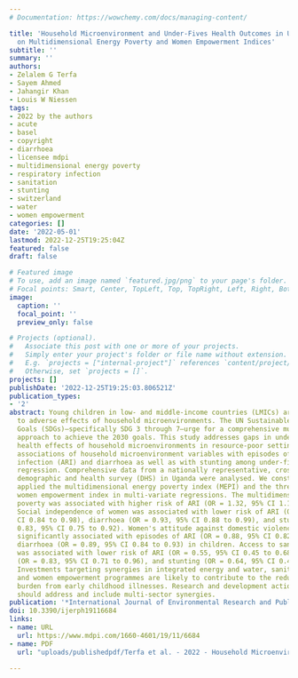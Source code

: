 ```yaml
---
# Documentation: https://wowchemy.com/docs/managing-content/

title: 'Household Microenvironment and Under-Fives Health Outcomes in Uganda: Focusing
  on Multidimensional Energy Poverty and Women Empowerment Indices'
subtitle: ''
summary: ''
authors:
- Zelalem G Terfa
- Sayem Ahmed
- Jahangir Khan
- Louis W Niessen
tags:
- 2022 by the authors
- acute
- basel
- copyright
- diarrhoea
- licensee mdpi
- multidimensional energy poverty
- respiratory infection
- sanitation
- stunting
- switzerland
- water
- women empowerment
categories: []
date: '2022-05-01'
lastmod: 2022-12-25T19:25:04Z
featured: false
draft: false

# Featured image
# To use, add an image named `featured.jpg/png` to your page's folder.
# Focal points: Smart, Center, TopLeft, Top, TopRight, Left, Right, BottomLeft, Bottom, BottomRight.
image:
  caption: ''
  focal_point: ''
  preview_only: false

# Projects (optional).
#   Associate this post with one or more of your projects.
#   Simply enter your project's folder or file name without extension.
#   E.g. `projects = ["internal-project"]` references `content/project/deep-learning/index.md`.
#   Otherwise, set `projects = []`.
projects: []
publishDate: '2022-12-25T19:25:03.806521Z'
publication_types:
- '2'
abstract: Young children in low- and middle-income countries (LMICs) are vulnerable
  to adverse effects of household microenvironments. The UN Sustainable Development
  Goals (SDGs)—specifically SDG 3 through 7—urge for a comprehensive multi-sector
  approach to achieve the 2030 goals. This study addresses gaps in understanding the
  health effects of household microenvironments in resource-poor settings. It studies
  associations of household microenvironment variables with episodes of acute respiratory
  infection (ARI) and diarrhoea as well as with stunting among under-fives using logistic
  regression. Comprehensive data from a nationally representative, cross-sectional
  demographic and health survey (DHS) in Uganda were analysed. We constructed and
  applied the multidimensional energy poverty index (MEPI) and the three-dimensional
  women empowerment index in multi-variate regressions. The multidimensional energy
  poverty was associated with higher risk of ARI (OR = 1.32, 95% CI 1.10 to 1.58).
  Social independence of women was associated with lower risk of ARI (OR= 0.91, 95%
  CI 0.84 to 0.98), diarrhoea (OR = 0.93, 95% CI 0.88 to 0.99), and stunting (OR =
  0.83, 95% CI 0.75 to 0.92). Women's attitude against domestic violence was also
  significantly associated with episodes of ARI (OR = 0.88, 95% CI 0.82 to 0.93) and
  diarrhoea (OR = 0.89, 95% CI 0.84 to 0.93) in children. Access to sanitation facilities
  was associated with lower risk of ARI (OR = 0.55, 95% CI 0.45 to 0.68), diarrhoea
  (OR = 0.83, 95% CI 0.71 to 0.96), and stunting (OR = 0.64, 95% CI 0.49 to 0.86).
  Investments targeting synergies in integrated energy and water, sanitation and hygiene,
  and women empowerment programmes are likely to contribute to the reduction of the
  burden from early childhood illnesses. Research and development actions in LMICs
  should address and include multi-sector synergies.
publication: '*International Journal of Environmental Research and Public Health*'
doi: 10.3390/ijerph19116684
links:
- name: URL
  url: https://www.mdpi.com/1660-4601/19/11/6684
- name: PDF
  url: "uploads/publishedpdf/Terfa et al. - 2022 - Household Microenvironment and Under-Fives Health Outcomes in Uganda Focusing on Multidimensional Energy Poverty a-annotated.pdf"

---
```

